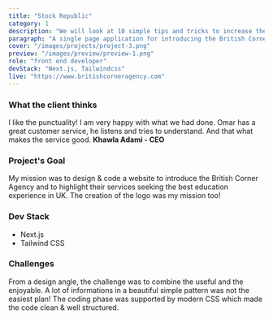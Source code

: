 ```yaml
---
title: "Stock Republic"
category: 1
description: "We will look at 10 simple tips and tricks to increase the speed of your code when writing JS"
paragraph: "A single page application for introducing the British Corner Agency. Based in Morocco, this agency provides consultation to students interested in UK universities. Right after getting the full scope of the project, the exciting process of creating an intuitive & fresh interface began. You may want to take a look at the cool result below!"
cover: "/images/projects/project-3.png"
preview: "/images/preview/preview-1.png"
role: "front end developer"
devStack: "Next.js, Tailwindcss"
live: "https://www.britishcorneragency.com"
---
```


### What the client thinks

I like the punctuality! I am very happy with what we had done. Omar has a great customer service, he listens and tries to understand. And that what makes the service good.
**Khawla Adami - CEO**

### Project's Goal

My mission was to design & code a website to introduce the British Corner Agency and to highlight their services seeking the best education experience in UK. The creation of the logo was my mission too!

### Dev Stack

- Next.js
- Tailwind CSS

### Challenges

From a design angle, the challenge was to combine the useful and the enjoyable. A lot of informations in a beautiful simple pattern was not the easiest plan! The coding phase was supported by modern CSS which made the code clean & well structured.
